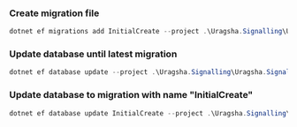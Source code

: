 ### Create migration file
```powershell
dotnet ef migrations add InitialCreate --project .\Uragsha.Signalling\Uragsha.Signalling.csproj
```

### Update database until latest migration
```powershell
dotnet ef database update --project .\Uragsha.Signalling\Uragsha.Signalling.csproj
```

### Update database to migration with name "InitialCreate"
```powershell
dotnet ef database update InitialCreate --project .\Uragsha.Signalling\Uragsha.Signalling.csproj
```

